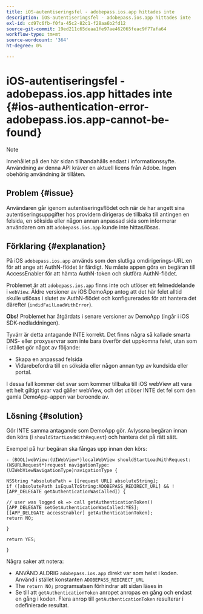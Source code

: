 ```yaml
---
title: iOS-autentiseringsfel - adobepass.ios.app hittades inte
description: iOS-autentiseringsfel - adobepass.ios.app hittades inte
exl-id: cd97c6fb-f0fa-45c2-82c1-f28aa6b2fd12
source-git-commit: 19ed211c65deaa1fe97ae462065feac9f77afa64
workflow-type: tm+mt
source-wordcount: '364'
ht-degree: 0%

---
```


# iOS-autentiseringsfel - adobepass.ios.app hittades inte {#ios-authentication-error-adobepass.ios.app-cannot-be-found}

>[!NOTE]
>
>Innehållet på den här sidan tillhandahålls endast i informationssyfte. Användning av denna API kräver en aktuell licens från Adobe. Ingen obehörig användning är tillåten.

## Problem {#issue}

Användaren går igenom autentiseringsflödet och när de har angett sina autentiseringsuppgifter hos providern dirigeras de tillbaka till antingen en felsida, en söksida eller någon annan anpassad sida som informerar användaren om att `adobepass.ios.app` kunde inte hittas/lösas.

## Förklaring {#explanation}

På iOS `adobepass.ios.app` används som den slutliga omdirigerings-URL:en för att ange att AuthN-flödet är färdigt. Nu måste appen göra en begäran till AccessEnabler för att hämta AuthN-token och slutföra AuthN-flödet.

Problemet är att `adobepass.ios.app` finns inte och utlöser ett felmeddelande i `webView`. Äldre versioner av iOS DemoApp antog att det här felet alltid skulle utlösas i slutet av AuthN-flödet och konfigurerades för att hantera det därefter (`indidFailLoadWithError`).

**Obs!** Problemet har åtgärdats i senare versioner av DemoApp (ingår i iOS SDK-nedladdningen).

Tyvärr är detta antagande INTE korrekt. Det finns några så kallade smarta DNS- eller proxyservrar som inte bara överför det uppkomna felet, utan som i stället gör något av följande:

- Skapa en anpassad felsida
- Vidarebefordra till en söksida eller någon annan typ av kundsida eller portal.

I dessa fall kommer det svar som kommer tillbaka till iOS webView att vara ett helt giltigt svar vad gäller webView, och det utlöser INTE det fel som den gamla DemoApp-appen var beroende av.

## Lösning {#solution}

Gör INTE samma antagande som DemoApp gör. Avlyssna begäran innan den körs (i `shouldStartLoadWithRequest`) och hantera det på rätt sätt.

Exempel på hur begäran ska fångas upp innan den körs:

```obj-c
- (BOOL)webView:(UIWebView*)localWebView shouldStartLoadWithRequest:(NSURLRequest*)request navigationType:(UIWebViewNavigationType)navigationType {

NSString *absolutePath = [[request URL] absoluteString]; 
if ([absolutePath isEqualToString:ADOBEPASS_REDIRECT_URL] && ![APP_DELEGATE getAuthenticationWasCalled]) {

// user was logged ok => call getAuthenticationToken() 
[APP_DELEGATE setGetAuthenticationWasCalled:YES]; 
[[APP_DELEGATE accessEnabler] getAuthenticationToken];
return NO;

}

return YES;

}
```

Några saker att notera:

- ANVÄND ALDRIG `adobepass.ios.app` direkt var som helst i koden. Använd i stället konstanten `ADOBEPASS_REDIRECT_URL`
- The `return NO;` programsatsen förhindrar att sidan läses in
- Se till att `getAuthenticationToken` anropet anropas en gång och endast en gång i koden. Flera anrop till `getAuthenticationToken` resulterar i odefinierade resultat.
